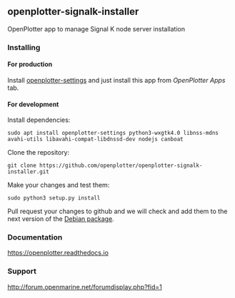 ## openplotter-signalk-installer

OpenPlotter app to manage Signal K node server installation

### Installing

#### For production

Install [openplotter-settings](https://github.com/openplotter/openplotter-settings) and just install this app from *OpenPlotter Apps* tab.

#### For development

Install dependencies:

`sudo apt install openplotter-settings python3-wxgtk4.0 libnss-mdns avahi-utils libavahi-compat-libdnssd-dev nodejs canboat`

Clone the repository:

`git clone https://github.com/openplotter/openplotter-signalk-installer.git`

Make your changes and test them:

`sudo python3 setup.py install`

Pull request your changes to github and we will check and add them to the next version of the [Debian package](https://launchpad.net/~openplotter/+archive/ubuntu/openplotter/).

### Documentation

https://openplotter.readthedocs.io

### Support

http://forum.openmarine.net/forumdisplay.php?fid=1
